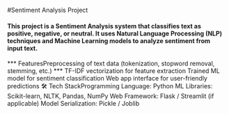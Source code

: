 #Sentiment Analysis Project

#### This project is a Sentiment Analysis system that classifies text as positive, negative, or neutral. It uses Natural Language Processing (NLP) techniques and Machine Learning models to analyze sentiment from input text.
*** FeaturesPreprocessing of text data (tokenization, stopword removal, stemming, etc.)
*** TF-IDF vectorization for feature extraction
Trained ML model for sentiment classification
Web app interface for user-friendly predictions
🛠️ Tech StackProgramming Language: Python
ML Libraries: Scikit-learn, NLTK, Pandas, NumPy
Web Framework: Flask / Streamlit (if applicable)
Model Serialization: Pickle / Joblib

